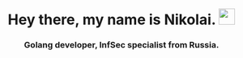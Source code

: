 <h1 align="center">Hey there, my name is Nikolai. 
<img src="https://github.com/blackcater/blackcater/raw/main/images/Hi.gif" height="32"/></h1>
<h3 align="center">Golang developer, InfSec specialist from Russia.</h3>

